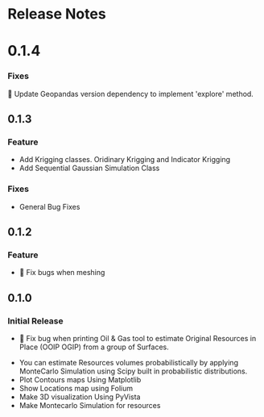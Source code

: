 # Release Notes

# 0.1.4
### Fixes
👷 Update Geopandas version dependency to implement 'explore' method.

## 0.1.3
### Feature
* Add Krigging classes. Oridinary Krigging and Indicator Krigging
* Add Sequential Gaussian Simulation Class

### Fixes
* General Bug Fixes


## 0.1.2
### Feature
* 👷 Fix bugs when meshing

## 0.1.0
### Initial Release
* 👷 Fix bug when printing
Oil & Gas tool to estimate Original Resources in Place (OOIP OGIP) from a group of Surfaces. 

+ You can estimate Resources volumes probabilistically by applying MonteCarlo Simulation using Scipy built in probabilistic distributions.
+ Plot Contours maps Using Matplotlib
+ Show Locations map using Folium
+ Make 3D visualization Using PyVista
+ Make Montecarlo Simulation for resources
